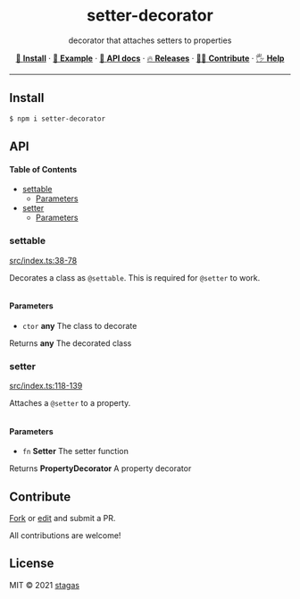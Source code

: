 <h1 align="center">setter-decorator</h1>

<p align="center">
decorator that attaches setters to properties
</p>

<p align="center">
   <a href="#install">        🔧 <strong>Install</strong></a>
 · <a href="#example">        🧩 <strong>Example</strong></a>
 · <a href="#api">            📜 <strong>API docs</strong></a>
 · <a href="https://github.com/stagas/setter-decorator/releases"> 🔥 <strong>Releases</strong></a>
 · <a href="#contribute">     💪🏼 <strong>Contribute</strong></a>
 · <a href="https://github.com/stagas/setter-decorator/issues">   🖐️ <strong>Help</strong></a>
</p>

***

## Install

```sh
$ npm i setter-decorator
```

## API

<!-- Generated by documentation.js. Update this documentation by updating the source code. -->

#### Table of Contents

*   [settable](#settable)
    *   [Parameters](#parameters)
*   [setter](#setter)
    *   [Parameters](#parameters-1)

### settable

[src/index.ts:38-78](https://github.com/stagas/setter-decorator/blob/9ab074c96756c31246c980ee714a59e4df31541d/src/index.ts#L38-L78 "Source code on GitHub")

Decorates a class as `@settable`. This is required for `@setter` to work.

```ts
```

#### Parameters

*   `ctor` **any** The class to decorate

Returns **any** The decorated class

### setter

[src/index.ts:118-139](https://github.com/stagas/setter-decorator/blob/9ab074c96756c31246c980ee714a59e4df31541d/src/index.ts#L118-L139 "Source code on GitHub")

Attaches a `@setter` to a property.

```ts
```

#### Parameters

*   `fn` **Setter** The setter function

Returns **PropertyDecorator** A property decorator

## Contribute

[Fork](https://github.com/stagas/setter-decorator/fork) or
[edit](https://github.dev/stagas/setter-decorator) and submit a PR.

All contributions are welcome!

## License

MIT © 2021
[stagas](https://github.com/stagas)
